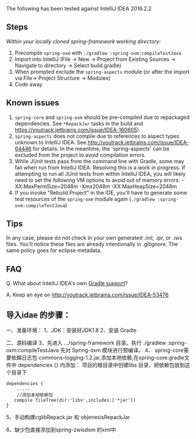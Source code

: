 The following has been tested against IntelliJ IDEA 2016.2.2

## Steps

_Within your locally cloned spring-framework working directory:_

1. Precompile `spring-oxm` with `./gradlew :spring-oxm:compileTestJava`
2. Import into IntelliJ (File -> New -> Project from Existing Sources -> Navigate to directory -> Select build.gradle)
3. When prompted exclude the `spring-aspects` module (or after the import via File-> Project Structure -> Modules)
4. Code away

## Known issues

1. `spring-core` and `spring-oxm` should be pre-compiled due to repackaged dependencies.
See `*RepackJar` tasks in the build and https://youtrack.jetbrains.com/issue/IDEA-160605).
2. `spring-aspects` does not compile due to references to aspect types unknown to
IntelliJ IDEA. See http://youtrack.jetbrains.com/issue/IDEA-64446 for details. In the meantime, the
'spring-aspects' can be excluded from the project to avoid compilation errors.
3. While JUnit tests pass from the command line with Gradle, some may fail when run from
IntelliJ IDEA. Resolving this is a work in progress. If attempting to run all JUnit tests from within
IntelliJ IDEA, you will likely need to set the following VM options to avoid out of memory errors:
    -XX:MaxPermSize=2048m -Xmx2048m -XX:MaxHeapSize=2048m
4. If you invoke "Rebuild Project" in the IDE, you'll have to generate some test
resources of the `spring-oxm` module again (`./gradlew :spring-oxm:compileTestJava`)    


## Tips

In any case, please do not check in your own generated .iml, .ipr, or .iws files.
You'll notice these files are already intentionally in .gitignore. The same policy goes for eclipse metadata.

## FAQ

Q. What about IntelliJ IDEA's own [Gradle support](http://confluence.jetbrains.net/display/IDEADEV/Gradle+integration)?

A. Keep an eye on http://youtrack.jetbrains.com/issue/IDEA-53476


## 导入idae 的步骤：
一、准备环境：
1、JDK：安装好JDK1.8
2、安装 Gradle 

二、源码编译
3、先进入 …/spring-framework 目录，执行 ./gradlew :spring-oxm:compileTestJava  先对 Spring-oxm 模块进行预编译。
4、 spring-core需要依賴日志包 commons-logging-1.2.jar,添加本地依赖,在spring-core.gradle文件中 dependencies {} 内添加：
项目的根目录中创建libs 目录，把依赖包放到这个目录下
```
dependencies {
    .....
    //添加本地依赖包
   compile fileTree(dir:'libs',includes:['*jar'])
}
```
5、手动构建cglibRepack.jar 和 objenesisRepackJar

6、缺少包直接添加到spring-zwisdom 的xml中